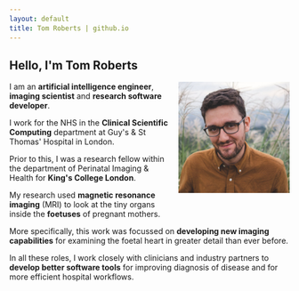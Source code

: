 ```yaml
---
layout: default
title: Tom Roberts | github.io
---
```


## Hello, I'm Tom Roberts

<img src="assets/tom-roberts-photo1.jpg"
    alt="Tom Roberts photograph"
    style="float: right; margin-left: 15px; margin-bottom: 15px;"
    width=200px />

I am an **artificial intelligence engineer**, **imaging scientist** and **research software developer**.

I work for the NHS in the **Clinical Scientific Computing** department at Guy's & St Thomas' Hospital in London.

Prior to this, I was a research fellow within the department of Perinatal Imaging & Health for **King's College London**.

My research used **magnetic resonance imaging** (MRI) to look at the tiny organs inside the **foetuses** of pregnant mothers.

More specifically, this work was focussed on **developing new imaging capabilities** for examining the foetal heart in greater detail than ever before.

In all these roles, I work closely with clinicians and industry partners to **develop better software tools** for improving diagnosis of disease and for more efficient hospital workflows.

<br />
